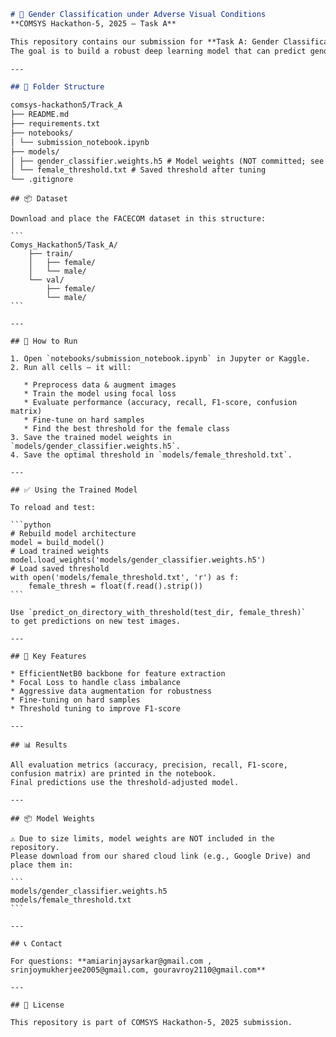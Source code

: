 ```markdown
# 🚀 Gender Classification under Adverse Visual Conditions
**COMSYS Hackathon-5, 2025 – Task A**

This repository contains our submission for **Task A: Gender Classification**.  
The goal is to build a robust deep learning model that can predict gender (Female/Male) from face images captured under challenging conditions (blur, fog, low light, rain, etc.) using the **FACECOM** dataset.

---

## 📂 Folder Structure

comsys-hackathon5/Track_A
├── README.md
├── requirements.txt
├── notebooks/
│ └── submission_notebook.ipynb
├── models/
│ ├── gender_classifier.weights.h5 # Model weights (NOT committed; see below)
│ └── female_threshold.txt # Saved threshold after tuning
└── .gitignore
````

````
## 📦 Dataset

Download and place the FACECOM dataset in this structure:

```
Comys_Hackathon5/Task_A/
    ├── train/
    │   ├── female/
    │   └── male/
    └── val/
        ├── female/
        └── male/
```

---

## 🧪 How to Run

1. Open `notebooks/submission_notebook.ipynb` in Jupyter or Kaggle.
2. Run all cells – it will:

   * Preprocess data & augment images
   * Train the model using focal loss
   * Evaluate performance (accuracy, recall, F1-score, confusion matrix)
   * Fine-tune on hard samples
   * Find the best threshold for the female class
3. Save the trained model weights in `models/gender_classifier.weights.h5`.
4. Save the optimal threshold in `models/female_threshold.txt`.

---

## ✅ Using the Trained Model

To reload and test:

```python
# Rebuild model architecture
model = build_model()
# Load trained weights
model.load_weights('models/gender_classifier.weights.h5')
# Load saved threshold
with open('models/female_threshold.txt', 'r') as f:
    female_thresh = float(f.read().strip())
```

Use `predict_on_directory_with_threshold(test_dir, female_thresh)`
to get predictions on new test images.

---

## 📌 Key Features

* EfficientNetB0 backbone for feature extraction
* Focal Loss to handle class imbalance
* Aggressive data augmentation for robustness
* Fine-tuning on hard samples
* Threshold tuning to improve F1-score

---

## 📊 Results

All evaluation metrics (accuracy, precision, recall, F1-score, confusion matrix) are printed in the notebook.
Final predictions use the threshold-adjusted model.

---

## 📦 Model Weights

⚠️ Due to size limits, model weights are NOT included in the repository.
Please download from our shared cloud link (e.g., Google Drive) and place them in:

```
models/gender_classifier.weights.h5
models/female_threshold.txt
```

---

## 📞 Contact

For questions: **amiarinjaysarkar@gmail.com , srinjoymukherjee2005@gmail.com, gouravroy2110@gmail.com**

---

## 📝 License

This repository is part of COMSYS Hackathon-5, 2025 submission.
